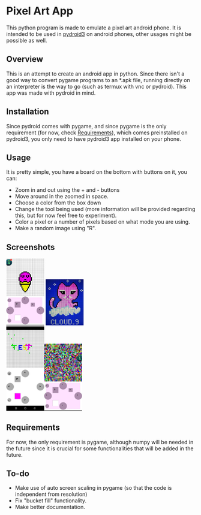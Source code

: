 # Pixel Art App
This python program is made to emulate a pixel art android phone. It is intended to be used in [pydroid3](https://play.google.com/store/apps/details?id=ru.iiec.pydroid3&gl=US) on android phones, other usages might be possible as well.

## Overview
This is an attempt to create an android app in python. Since there isn't a good way to convert pygame programs to an *.apk file, running directly on an interpreter is the way to go (such as termux with vnc or pydroid).
This app was made with pydroid in mind.

## Installation
Since pydroid comes with pygame, and since pygame is the only requirement (for now, check [Requirements](#requirement)), which comes preinstalled on pydroid3, you only need to have pydroid3 app installed on your phone.

## Usage
It is pretty simple, you have a board on the bottom with buttons on it, you can:
* Zoom in and out using the + and - buttons
* Move around in the zoomed in space.
* Choose a color from the box down
* Change the tool being used (more information will be provided regarding this, but for now feel free to experiment).
* Color a pixel or a number of pixels based on what mode you are using.
* Make a random image using "R".

## Screenshots
<img alt="icecream" src="/screenshots/icecream.jpg" height="20%" width="20%"> <img alt="cloud_9" src="/screenshots/cloud_9.jpg"  height="20%" width="20%">
<br/>
<img alt="test" src="/screenshots/test.jpg" height="20%" width="20%"><img alt="random" src="/screenshots/random.jpg" width="20%" height="20%">
## Requirements
For now, the only requirement is pygame, although numpy will be needed in the future since it is crucial for some functionalities that will be added in the future.

## To-do
* Make use of auto screen scaling in pygame (so that the code is independent from resolution)
* Fix "bucket fill" functionality.
* Make better documentation.
